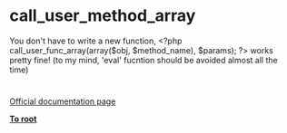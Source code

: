 # call_user_method_array




<div class="phpcode"><span class="html">
You don&apos;t have to write a new function, <span class="default">&lt;?php call_user_func_array</span><span class="keyword">(array(</span><span class="default">$obj</span><span class="keyword">, </span><span class="default">$method_name</span><span class="keyword">), </span><span class="default">$params</span><span class="keyword">); </span><span class="default">?&gt;</span> works pretty fine! (to my mind, &apos;eval&apos; fucntion should be avoided almost all the time)</span>
</div>
  

#

[Official documentation page](https://www.php.net/manual/en/function.call-user-method-array.php)

**[To root](/README.md)**